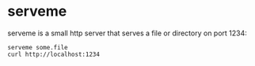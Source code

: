 # serveme

serveme is a small http server that serves a file or directory on port 1234:

    serveme some.file
    curl http://localhost:1234
